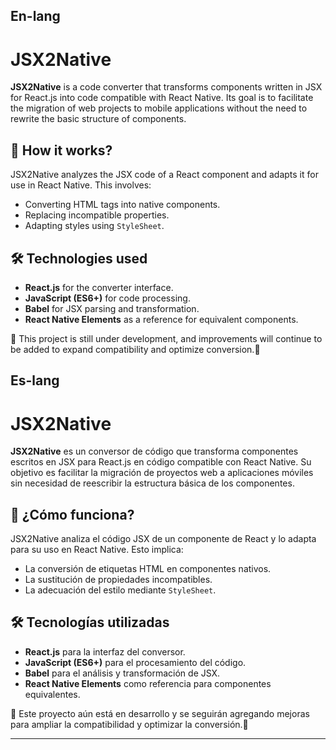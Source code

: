 **En-lang**
---

# JSX2Native

**JSX2Native** is a code converter that transforms components written in JSX for React.js into code compatible with React Native. Its goal is to facilitate the migration of web projects to mobile applications without the need to rewrite the basic structure of components.

## 🚀 How it works?

JSX2Native analyzes the JSX code of a React component and adapts it for use in React Native. This involves:

- Converting HTML tags into native components.
- Replacing incompatible properties.
- Adapting styles using `StyleSheet`.

## 🛠️ Technologies used

- **React.js** for the converter interface.
- **JavaScript (ES6+)** for code processing.
- **Babel** for JSX parsing and transformation.
- **React Native Elements** as a reference for equivalent components.

🔄️ This project is still under development, and improvements will continue to be added to expand compatibility and optimize conversion.🔄️

**Es-lang**
---

# JSX2Native

**JSX2Native** es un conversor de código que transforma componentes escritos en JSX para React.js en código compatible con React Native. Su objetivo es facilitar la migración de proyectos web a aplicaciones móviles sin necesidad de reescribir la estructura básica de los componentes.

## 🚀 ¿Cómo funciona?

JSX2Native analiza el código JSX de un componente de React y lo adapta para su uso en React Native. Esto implica:

- La conversión de etiquetas HTML en componentes nativos.
- La sustitución de propiedades incompatibles.
- La adecuación del estilo mediante `StyleSheet`.

## 🛠️ Tecnologías utilizadas

- **React.js** para la interfaz del conversor.
- **JavaScript (ES6+)** para el procesamiento del código.
- **Babel** para el análisis y transformación de JSX.
- **React Native Elements** como referencia para componentes equivalentes.

🔄️ Este proyecto aún está en desarrollo y se seguirán agregando mejoras para ampliar la compatibilidad y optimizar la conversión.🔄️

---



